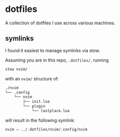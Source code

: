 # dotfiles

A collection of dotfiles I use across various machines.

## symlinks

I found it easiest to manage symlinks via stow.

Assuming you are in this repo, `.dotfiles/`, running

```sh
stow nvim/
```

with an `nvim/` structure of:

```sh
./nvim
└── .config
    └── nvim
        ├── init.lua
        └── plugin
            └── lastplace.lua
```

will result in the following symlink:

```sh
nvim ⇒ ../.dotfiles/nvim/.config/nvim
```
